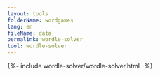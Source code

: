 ```yaml
---
layout: tools
folderName: wordgames
lang: en
fileName: data
permalink: wordle-solver
tool: wordle-solver
---
```


{%- include wordle-solver/wordle-solver.html -%}
